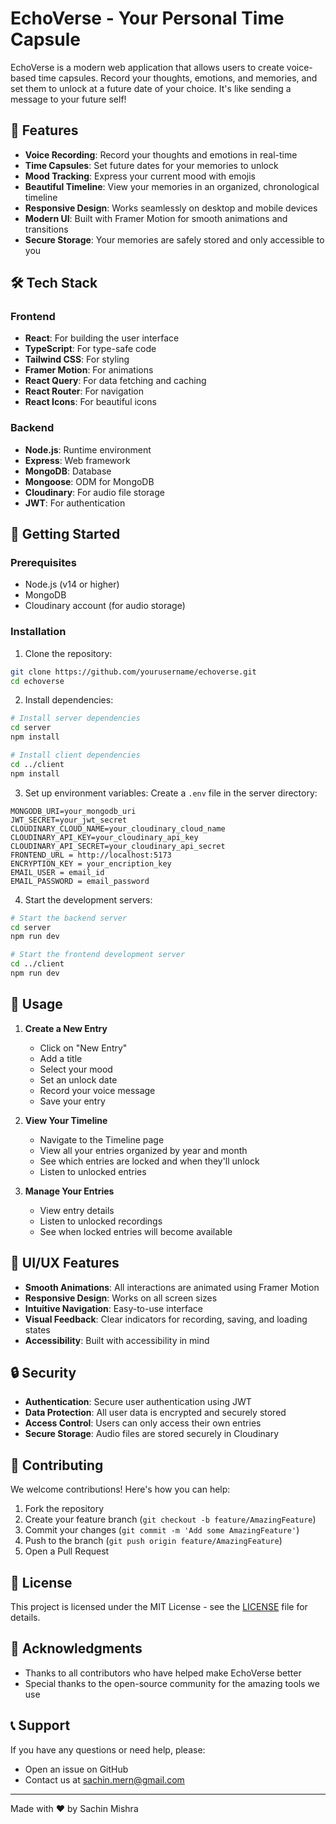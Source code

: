 # EchoVerse - Your Personal Time Capsule

<!-- ![EchoVerse Banner](https://i.imgur.com/example-banner.png) -->

EchoVerse is a modern web application that allows users to create voice-based time capsules. Record your thoughts, emotions, and memories, and set them to unlock at a future date of your choice. It's like sending a message to your future self!

## 🌟 Features

- **Voice Recording**: Record your thoughts and emotions in real-time
- **Time Capsules**: Set future dates for your memories to unlock
- **Mood Tracking**: Express your current mood with emojis
- **Beautiful Timeline**: View your memories in an organized, chronological timeline
- **Responsive Design**: Works seamlessly on desktop and mobile devices
- **Modern UI**: Built with Framer Motion for smooth animations and transitions
- **Secure Storage**: Your memories are safely stored and only accessible to you

## 🛠️ Tech Stack

### Frontend
- **React**: For building the user interface
- **TypeScript**: For type-safe code
- **Tailwind CSS**: For styling
- **Framer Motion**: For animations
- **React Query**: For data fetching and caching
- **React Router**: For navigation
- **React Icons**: For beautiful icons

### Backend
- **Node.js**: Runtime environment
- **Express**: Web framework
- **MongoDB**: Database
- **Mongoose**: ODM for MongoDB
- **Cloudinary**: For audio file storage
- **JWT**: For authentication

## 🚀 Getting Started

### Prerequisites
- Node.js (v14 or higher)
- MongoDB
- Cloudinary account (for audio storage)

### Installation

1. Clone the repository:
```bash
git clone https://github.com/yourusername/echoverse.git
cd echoverse
```

2. Install dependencies:
```bash
# Install server dependencies
cd server
npm install

# Install client dependencies
cd ../client
npm install
```

3. Set up environment variables:
Create a `.env` file in the server directory:
```env
MONGODB_URI=your_mongodb_uri
JWT_SECRET=your_jwt_secret
CLOUDINARY_CLOUD_NAME=your_cloudinary_cloud_name
CLOUDINARY_API_KEY=your_cloudinary_api_key
CLOUDINARY_API_SECRET=your_cloudinary_api_secret
FRONTEND_URL = http://localhost:5173
ENCRYPTION_KEY = your_encription_key
EMAIL_USER = email_id
EMAIL_PASSWORD = email_password

```

4. Start the development servers:
```bash
# Start the backend server
cd server
npm run dev

# Start the frontend development server
cd ../client
npm run dev
```

## 📱 Usage

1. **Create a New Entry**
   - Click on "New Entry"
   - Add a title
   - Select your mood
   - Set an unlock date
   - Record your voice message
   - Save your entry

2. **View Your Timeline**
   - Navigate to the Timeline page
   - View all your entries organized by year and month
   - See which entries are locked and when they'll unlock
   - Listen to unlocked entries

3. **Manage Your Entries**
   - View entry details
   - Listen to unlocked recordings
   - See when locked entries will become available

## 🎨 UI/UX Features

- **Smooth Animations**: All interactions are animated using Framer Motion
- **Responsive Design**: Works on all screen sizes
- **Intuitive Navigation**: Easy-to-use interface
- **Visual Feedback**: Clear indicators for recording, saving, and loading states
- **Accessibility**: Built with accessibility in mind

## 🔒 Security

- **Authentication**: Secure user authentication using JWT
- **Data Protection**: All user data is encrypted and securely stored
- **Access Control**: Users can only access their own entries
- **Secure Storage**: Audio files are stored securely in Cloudinary

## 🤝 Contributing

We welcome contributions! Here's how you can help:

1. Fork the repository
2. Create your feature branch (`git checkout -b feature/AmazingFeature`)
3. Commit your changes (`git commit -m 'Add some AmazingFeature'`)
4. Push to the branch (`git push origin feature/AmazingFeature`)
5. Open a Pull Request

## 📝 License

This project is licensed under the MIT License - see the [LICENSE](LICENSE) file for details.

## 🙏 Acknowledgments

- Thanks to all contributors who have helped make EchoVerse better
- Special thanks to the open-source community for the amazing tools we use

## 📞 Support

If you have any questions or need help, please:
- Open an issue on GitHub
- Contact us at sachin.mern@gmail.com

---

Made with ❤️ by Sachin Mishra 

